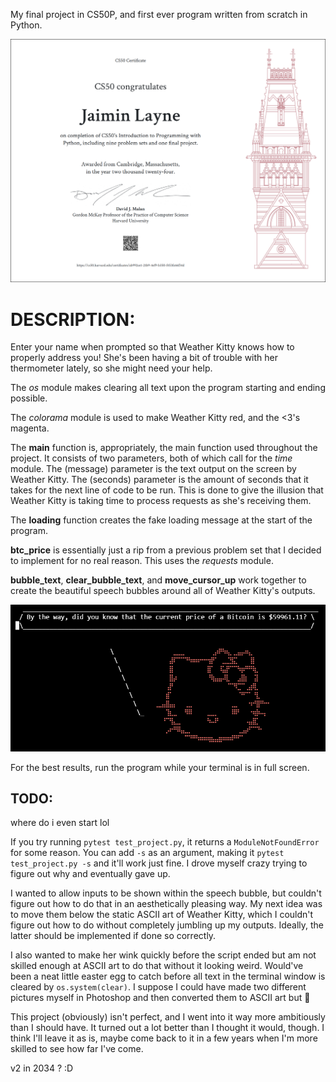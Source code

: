My final project in CS50P, and first ever program written from scratch in Python.

![certificate](https://github.com/jaim1n/Weather-Kitty/blob/main/CS50P.png?raw=true)

# DESCRIPTION:
Enter your name when prompted so that Weather Kitty knows how to properly address you!
She's been having a bit of trouble with her thermometer lately, so she might need your help.

The *os* module makes clearing all text upon the program starting and ending possible.

The *colorama* module is used to make Weather Kitty red, and the <3's magenta.

The **main** function is, appropriately, the main function used throughout the project. It consists of two parameters, both of which call for the *time* module.
The (message) parameter is the text output on the screen by Weather Kitty. The (seconds) parameter is the amount of seconds that it takes for the next line of code to be run.
This is done to give the illusion that Weather Kitty is taking time to process requests as she's receiving them.

The **loading** function creates the fake loading message at the start of the program.

**btc_price** is essentially just a rip from a previous problem set that I decided to implement for no real reason. This uses the *requests* module.

**bubble_text**, **clear_bubble_text**, and **move_cursor_up** work together to create the beautiful speech bubbles around all of Weather Kitty's outputs.

![screenshot](https://github.com/jaim1n/Weather-Kitty/blob/main/screenshot.png?raw=true)

For the best results, run the program while your terminal is in full screen.

## TODO:
where do i even start lol

If you try running `pytest test_project.py`, it returns a `ModuleNotFoundError` for some reason.
You can add `-s` as an argument, making it `pytest test_project.py -s` and it'll work just fine.
I drove myself crazy trying to figure out why and eventually gave up.

I wanted to allow inputs to be shown within the speech bubble, but couldn't figure out how to do that in an aesthetically pleasing way.
My next idea was to move them below the static ASCII art of Weather Kitty, which I couldn't figure out how to do without completely jumbling up my outputs.
Ideally, the latter should be implemented if done so correctly.

I also wanted to make her wink quickly before the script ended but am not skilled enough at ASCII art to do that without it looking weird.
Would've been a neat little easter egg to catch before all text in the terminal window is cleared by `os.system(clear)`.
I suppose I could have made two different pictures myself in Photoshop and then converted them to ASCII art but 🤷

This project (obviously) isn't perfect, and I went into it way more ambitiously than I should have. It turned out a lot better than I thought it would, though.
I think I'll leave it as is, maybe come back to it in a few years when I'm more skilled to see how far I've come.

v2 in 2034 ? :D
